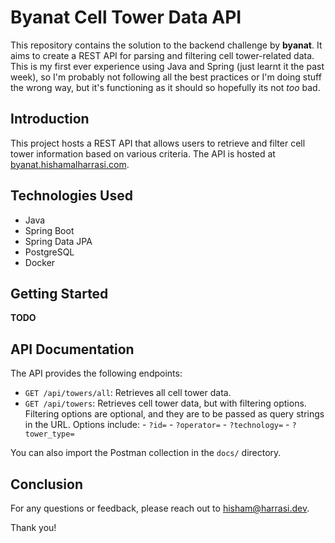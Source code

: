 
# Byanat Cell Tower Data API

This repository contains the solution to the backend challenge by **byanat**. It aims to create a REST API for parsing and filtering cell tower-related data. This is my first ever experience using Java and Spring (just learnt it the past week), so I'm probably not following all the best practices or I'm doing stuff the wrong way, but it's functioning as it should so hopefully its not *too* bad.

## Introduction

This project hosts a REST API that allows users to retrieve and filter cell tower information based on various criteria. The API is hosted at [byanat.hishamalharrasi.com](https://byanat.hishamalharrasi.com).

## Technologies Used

- Java
- Spring Boot
- Spring Data JPA
- PostgreSQL
- Docker

## Getting Started
**TODO**

## API Documentation

The API provides the following endpoints:

- `GET /api/towers/all`: Retrieves all cell tower data.
- `GET /api/towers`: Retrieves cell tower data, but with filtering options. Filtering options are optional, and they are to be passed as query strings in the URL. Options include:
		- `?id=`
		- `?operator=`
		- `?technology=`
		- `?tower_type=`

You can also import the Postman collection in the `docs/` directory.

## Conclusion

For any questions or feedback, please reach out to [hisham@harrasi.dev](mailto:hisham@harrasi.dev).

Thank you!

